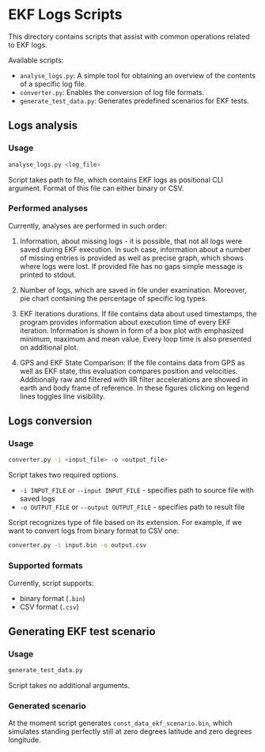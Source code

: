 # EKF Logs Scripts

This directory contains scripts that assist with common operations related to EKF logs.

Available scripts:
 - `analyse_logs.py`: A simple tool for obtaining an overview of the contents of a specific log file.
 - `converter.py`: Enables the conversion of log file formats.
 - `generate_test_data.py`: Generates predefined scenarios for EKF tests.

## Logs analysis

### Usage

```bash
analyse_logs.py <log_file>
```

Script takes path to file, which contains EKF logs as positional CLI argument. Format of this file can either binary
or CSV.

### Performed analyses

Currently, analyses are performed in such order:
1. Information, about missing logs - it is possible, that not all logs were saved during EKF execution. In such case,
information about a number of missing entries is provided as well as precise graph, which shows where logs were lost.
If provided file has no gaps simple message is printed to stdout.

2. Number of logs, which are saved in file under examination. Moreover, pie chart containing the percentage of specific
log types.

3. EKF iterations durations. If file contains data about used timestamps, the program provides information about
execution time of every EKF iteration. Information is shown in form of a box plot with emphasized minimum, maximum
and mean value. Every loop time is also presented on additional plot.

4. GPS and EKF State Comparison: If the file contains data from GPS as well as EKF state, this evaluation compares
position and velocities. Additionally raw and filtered with IIR filter accelerations are showed in earth and body frame
of reference. In these figures clicking on legend lines toggles line visibility.

## Logs conversion

### Usage

```bash
converter.py -i <input_file> -o <output_file>
```

Script takes two required options.
 - `-i INPUT_FILE` or `--input INPUT_FILE` - specifies path to source file with saved logs
 - `-o OUTPUT_FILE` or `--output OUTPUT_FILE` - specifies path to result file

 Script recognizes type of file based on its extension. For example, if we want to convert logs from binary format to
 CSV one:
```bash
converter.py -i input.bin -o output.csv
```

### Supported formats

Currently, script supports:
 - binary format (`.bin`)
 - CSV format (`.csv`)

## Generating EKF test scenario

### Usage

```bash
generate_test_data.py
```

Script takes no additional arguments.

### Generated scenario

At the moment script generates `const_data_ekf_scenario.bin`, which simulates standing perfectly still at zero
degrees latitude and zero degrees longitude.
